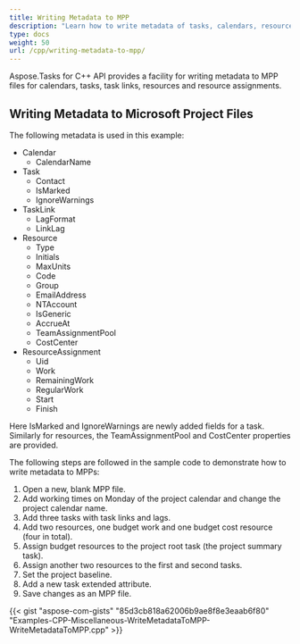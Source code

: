 ```yaml
---
title: Writing Metadata to MPP
description: "Learn how to write metadata of tasks, calendars, resources, resource assignments using Aspose.Tasks for C++."
type: docs
weight: 50
url: /cpp/writing-metadata-to-mpp/
---
```


Aspose.Tasks for C++ API provides a facility for writing metadata to MPP files for calendars, tasks, task links, resources and resource assignments.

## **Writing Metadata to Microsoft Project Files**
The following metadata is used in this example:

- Calendar
  - CalendarName
- Task
  - Contact
  - IsMarked
  - IgnoreWarnings
- TaskLink
  - LagFormat
  - LinkLag
- Resource
  - Type
  - Initials
  - MaxUnits
  - Code
  - Group
  - EmailAddress
  - NTAccount
  - IsGeneric
  - AccrueAt
  - TeamAssignmentPool
  - CostCenter
- ResourceAssignment
  - Uid
  - Work
  - RemainingWork
  - RegularWork
  - Start
  - Finish

Here IsMarked and IgnoreWarnings are newly added fields for a task. Similarly for resources, the TeamAssignmentPool and CostCenter properties are provided.

The following steps are followed in the sample code to demonstrate how to write metadata to MPPs:

1. Open a new, blank MPP file.
2. Add working times on Monday of the project calendar and change the project calendar name.
3. Add three tasks with task links and lags.
4. Add two resources, one budget work and one budget cost resource (four in total).
5. Assign budget resources to the project root task (the project summary task).
6. Assign another two resources to the first and second tasks.
7. Set the project baseline.
8. Add a new task extended attribute.
9. Save changes as an MPP file.

{{< gist "aspose-com-gists" "85d3cb818a62006b9ae8f8e3eaab6f80" "Examples-CPP-Miscellaneous-WriteMetadataToMPP-WriteMetadataToMPP.cpp" >}}
